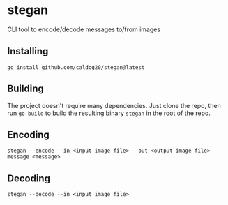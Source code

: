 # stegan
CLI tool to encode/decode messages to/from images

## Installing
`go install github.com/caldog20/stegan@latest`

## Building
The project doesn't require many dependencies. Just clone the repo, then run `go build` to build the resulting binary `stegan` in the root of the repo.

## Encoding
`stegan --encode --in <input image file> --out <output image file> --message <message>`

## Decoding
`stegan --decode --in <input image file>`
